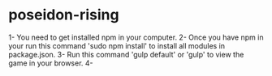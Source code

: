 # poseidon-rising

1- You need to get installed npm in your computer.
2- Once you have npm in your run this command 'sudo npm install' to install all modules in package.json.
3- Run this command 'gulp default' or 'gulp' to view the game in your browser.
4- 